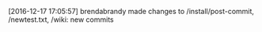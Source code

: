 [2016-12-17 17:05:57] brendabrandy made changes to /install/post-commit, /newtest.txt, /wiki: new commits


